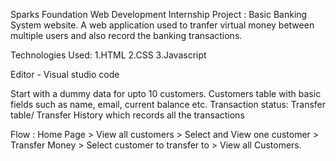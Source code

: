 Sparks Foundation Web Development Internship Project : Basic Banking System website. A web application used to tranfer virtual money between multiple users and also record the banking transactions.

Technologies Used: 1.HTML 2.CSS 3.Javascript

Editor - Visual studio code

Start with a dummy data for upto 10 customers. Customers table with basic fields such as name, email, current balance etc. Transaction status: Transfer table/ Transfer History which records all the transactions

Flow : Home Page > View all customers > Select and View one customer > Transfer Money > Select customer to transfer to > View all Customers.
